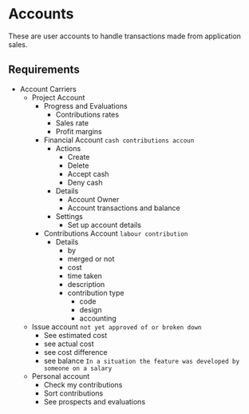 # Accounts 
These are user accounts to handle transactions made from application sales. 

## Requirements
- Account Carriers
    - Project Account
        - Progress and Evaluations
            - Contributions rates
            - Sales rate
            - Profit margins
        - Financial Account ```cash contributions accoun```
            - Actions
                - Create 
                - Delete
                - Accept cash
                - Deny cash 
            - Details
                - Account Owner
                - Account transactions and balance
            - Settings 
                - Set up account details
        - Contributions Account ```labour contribution```
            - Details
                - by
                - merged or not
                - cost
                - time taken 
                - description
                - contribution type
                    - code
                    - design
                    - accounting
    - Issue account ```not yet approved of or broken down```
        - See estimated cost
        - see actual cost
        - see cost difference 
        - see balance ```In a situation the feature was developed by someone on a salary```
    - Personal account 
        - Check my contributions
        - Sort contributions
        - See prospects and evaluations